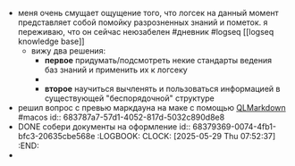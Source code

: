 - меня очень смущает ощущение того, что логсек на данный момент представляет собой помойку разрозненных знаний и пометок. я переживаю, что он сейчас неюзабелен #дневник #logseq [[logseq knowledge base]]
	- вижу два решения:
		- **первое**
		  придумать/подсмотреть некие стандарты ведения баз знаний и применить их к логсеку
		-
		- **второе**
		  научиться вычленять и пользоваться информацией в существующей "беспорядочной" структуре
- решил вопрос с превью маркдауна на маке с помощью [QLMarkdown](https://github.com/sbarex/QLMarkdown?tab=readme-ov-file#installation) #macos
  id:: 683787a7-57d1-4052-817d-5032c890d8e8
- DONE собери документы на оформление 
  id:: 68379369-0074-4fb1-bfc3-20635cbe568e
  :LOGBOOK:
  CLOCK: [2025-05-29 Thu 07:52:37]
  :END:
-